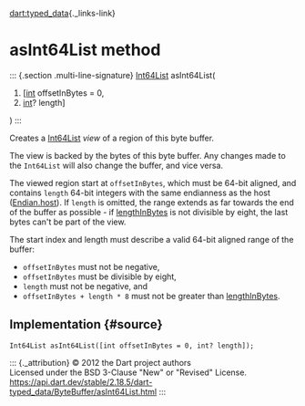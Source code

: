 [dart:typed\_data](../../dart-typed_data/dart-typed_data-library){._links-link}

asInt64List method
==================

::: {.section .multi-line-signature}
[Int64List](../int64list-class) asInt64List(

1.  \[[int](../../dart-core/int-class) offsetInBytes = 0,
2.  [int](../../dart-core/int-class)? length\]

)
:::

Creates a [Int64List](../int64list-class) *view* of a region of this
byte buffer.

The view is backed by the bytes of this byte buffer. Any changes made to
the `Int64List` will also change the buffer, and vice versa.

The viewed region start at `offsetInBytes`, which must be 64-bit
aligned, and contains `length` 64-bit integers with the same endianness
as the host ([Endian.host](../endian/host)). If `length` is omitted, the
range extends as far towards the end of the buffer as possible - if
[lengthInBytes](lengthinbytes) is not divisible by eight, the last bytes
can\'t be part of the view.

The start index and length must describe a valid 64-bit aligned range of
the buffer:

-   `offsetInBytes` must not be negative,
-   `offsetInBytes` must be divisible by eight,
-   `length` must not be negative, and
-   `offsetInBytes + length * 8` must not be greater than
    [lengthInBytes](lengthinbytes).

Implementation {#source}
--------------

``` {.language-dart data-language="dart"}
Int64List asInt64List([int offsetInBytes = 0, int? length]);
```

::: {._attribution}
© 2012 the Dart project authors\
Licensed under the BSD 3-Clause \"New\" or \"Revised\" License.\
<https://api.dart.dev/stable/2.18.5/dart-typed_data/ByteBuffer/asInt64List.html>
:::

